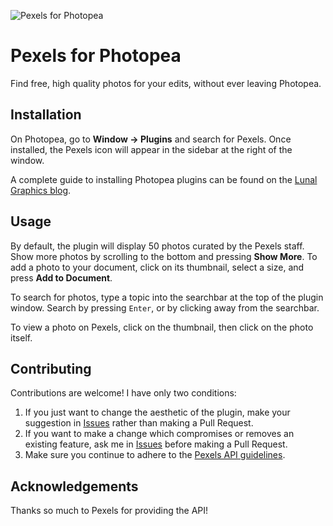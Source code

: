 ![Pexels for Photopea](https://photopea-pexels.vercel.app/banner.jpg)

# Pexels for Photopea

Find free, high quality photos for your edits, without ever leaving Photopea.

## Installation

On Photopea, go to **Window -> Plugins** and search for Pexels. Once installed, the Pexels icon will appear in the sidebar at the right of the window.

A complete guide to installing Photopea plugins can be found on the [Lunal Graphics blog](https://lunalgraphics.com/blog/2).

## Usage

By default, the plugin will display 50 photos curated by the Pexels staff. Show more photos by scrolling to the bottom and pressing **Show More**. To add a photo to your document, click on its thumbnail, select a size, and press **Add to Document**.

To search for photos, type a topic into the searchbar at the top of the plugin window. Search by pressing `Enter`, or by clicking away from the searchbar.

To view a photo on Pexels, click on the thumbnail, then click on the photo itself.

## Contributing

Contributions are welcome! I have only two conditions:

1. If you just want to change the aesthetic of the plugin, make your suggestion in [Issues](https://github.com/yikuansun/photopea-pexels/issues) rather than making a Pull Request.
2. If you want to make a change which compromises or removes an existing feature, ask me in [Issues](https://github.com/yikuansun/photopea-pexels/issues) before making a Pull Request.
3. Make sure you continue to adhere to the [Pexels API guidelines](https://www.pexels.com/api/documentation/?language=javascript#guidelines).

## Acknowledgements

Thanks so much to Pexels for providing the API!
